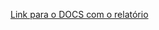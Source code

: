 [Link para o DOCS com o relatório](https://docs.google.com/document/d/15NFmbThjIqWMy1dDatKXQG96yvIJH8J0FC_SX3_tjNY/edit?tab=t.0)
